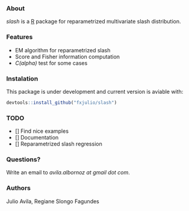 ### About

*slash* is a [R](https:://www.r-project.org) package for reparametrized multivariate slash distribution.

### Features

* EM algorithm for reparametrized slash
* Score and Fisher information computation
* *C(alpha)* test for some cases

### Instalation

This package is under development and current version is aviable with:
```r
devtools::install_github("fxjulio/slash")
```

### TODO
- [] Find nice examples
- [] Documentation
- [] Reparametrized slash regression

### Questions?

Write an email to *avila.albornoz at gmail dot com*.

### Authors

Julio Avila, Regiane Slongo Fagundes
